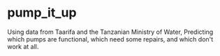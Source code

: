 # pump_it_up
 Using data from Taarifa and the Tanzanian Ministry of Water, Predicting which pumps are functional, which need some repairs, and which don't work at all.
